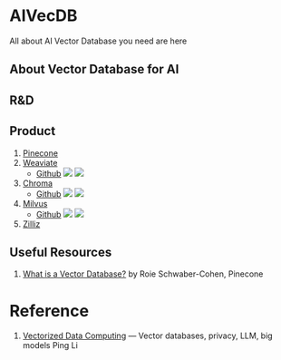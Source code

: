 # AIVecDB
All about AI Vector Database you need are here



## About Vector Database for AI





## R&D



## Product

1. [Pinecone](https://www.pinecone.io/)
2. [Weaviate](https://weaviate.io/)
   - [Github](https://github.com/weaviate/weaviate) ![](https://img.shields.io/github/stars/weaviate/weaviate?style=round-square&logo=Github&logoColor=white) ![](https://img.shields.io/github/last-commit/weaviate/weaviate?style=round-square&logo=Github&logoColor=white)
3. [Chroma](https://www.trychroma.com/)
   - [Github](https://github.com/chroma-core/chroma) ![](https://img.shields.io/github/stars/chroma-core/chroma?style=round-square&logo=Github&logoColor=white) ![](https://img.shields.io/github/last-commit/chroma-core/chroma?style=round-square&logo=Github&logoColor=white)
3. [Milvus](https://milvus.io/)
   - [Github](https://github.com/milvus-io/milvus) ![](https://img.shields.io/github/stars/milvus-io/milvus?style=round-square&logo=Github&logoColor=white) ![](https://img.shields.io/github/last-commit/milvus-io/milvus?style=round-square&logo=Github&logoColor=white)
4. [Zilliz](https://zilliz.com/)




## Useful Resources
1. [What is a Vector Database?](https://archive.pinecone.io/learn/vector-database/) by Roie Schwaber-Cohen, Pinecone



# Reference

1. [Vectorized Data Computing](https://pltrees.github.io/publication/VecDataComp.pdf) — Vector databases, privacy, LLM, big models Ping Li 